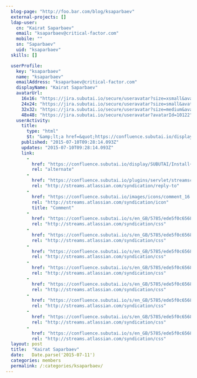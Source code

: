 ```yaml
---
  blog-page: "http://foo.bar.com/blog/ksaparbaev"
  external-projects: []
  ldap-user: 
    cn: "Kairat Saparbaev"
    email: "ksaparbaev@critical-factor.com"
    mobile: ""
    sn: "Saparbaev"
    uid: "ksaparbaev"
  skills: []

  userProfile: 
    key: "ksaparbaev"
    name: "ksaparbaev"
    emailAddress: "ksaparbaev@critical-factor.com"
    displayName: "Kairat Saparbaev"
    avatarUrl: 
      16x16: "https://jira.subutai.io/secure/useravatar?size=xsmall&avatarId=10122"
      24x24: "https://jira.subutai.io/secure/useravatar?size=small&avatarId=10122"
      32x32: "https://jira.subutai.io/secure/useravatar?size=medium&avatarId=10122"
      48x48: "https://jira.subutai.io/secure/useravatar?avatarId=10122"
    userActivity: 
      title: 
        type: "html"
        $t: "&amp;lt;a href=&quot;https://confluence.subutai.io/display/~ksaparbaev&quot; class=&quot;activity-item-user activity-item-author&quot;&amp;gt;Kairat Saparbaev&amp;lt;/a&amp;gt; commented on &amp;lt;a href=&quot;https://confluence.subutai.io/display/SUBUTAI/Install+Cassandra+cluster&quot;&amp;gt;Install Cassandra cluster&amp;lt;/a&amp;gt;"
      published: "2015-07-10T09:28:14.093Z"
      updates: "2015-07-10T09:28:14.093Z"
      link: 
        - 
          href: "https://confluence.subutai.io/display/SUBUTAI/Install+Cassandra+cluster?focusedCommentId=22938423#comment-22938423"
          rel: "alternate"
        - 
          href: "https://confluence.subutai.io/plugins/servlet/streamscomments/wiki/comment/22938423"
          rel: "http://streams.atlassian.com/syndication/reply-to"
        - 
          href: "https://confluence.subutai.io/images/icons/comment_16.gif"
          rel: "http://streams.atlassian.com/syndication/icon"
          title: "Comment"
        - 
          href: "https://confluence.subutai.io/s/en_GB/5785/ede5f0c65682583b938793f0499809b6742a2089.19/1.0/_/download/resources/confluence.web.resources:content-styles/master.css"
          rel: "http://streams.atlassian.com/syndication/css"
        - 
          href: "https://confluence.subutai.io/s/en_GB/5785/ede5f0c65682583b938793f0499809b6742a2089.19/1.0/_/download/resources/confluence.web.resources:content-styles/wiki-content.css"
          rel: "http://streams.atlassian.com/syndication/css"
        - 
          href: "https://confluence.subutai.io/s/en_GB/5785/ede5f0c65682583b938793f0499809b6742a2089.19/1.0/_/download/resources/confluence.web.resources:content-styles/tables.css"
          rel: "http://streams.atlassian.com/syndication/css"
        - 
          href: "https://confluence.subutai.io/s/en_GB/5785/ede5f0c65682583b938793f0499809b6742a2089.19/1.0/_/download/resources/confluence.web.resources:content-styles/panels.css"
          rel: "http://streams.atlassian.com/syndication/css"
        - 
          href: "https://confluence.subutai.io/s/en_GB/5785/ede5f0c65682583b938793f0499809b6742a2089.19/1.0/_/download/resources/confluence.web.resources:content-styles/renderer-macros.css"
          rel: "http://streams.atlassian.com/syndication/css"
        - 
          href: "https://confluence.subutai.io/s/en_GB/5785/ede5f0c65682583b938793f0499809b6742a2089.19/1.0/_/download/resources/confluence.web.resources:content-styles/icons.css"
          rel: "http://streams.atlassian.com/syndication/css"
        - 
          href: "https://confluence.subutai.io/s/en_GB/5785/ede5f0c65682583b938793f0499809b6742a2089.19/1.0/_/download/resources/confluence.web.resources:content-styles/information-macros.css"
          rel: "http://streams.atlassian.com/syndication/css"
        - 
          href: "https://confluence.subutai.io/s/en_GB/5785/ede5f0c65682583b938793f0499809b6742a2089.19/1.0/_/download/resources/confluence.web.resources:content-styles/layout-macros.css"
          rel: "http://streams.atlassian.com/syndication/css"
  layout: post
  title:  "Kairat Saparbaev"
  date:   Date.parse('2015-07-11')
  categories: members
  permalink: /:categories/ksaparbaev/
---
```

